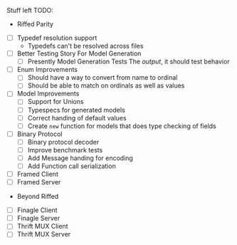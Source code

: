 Stuff left TODO:

* Riffed Parity
 * [ ] Typedef resolution support
   - Typedefs can't be resolved across files
 * [ ] Better Testing Story For Model Generation
   * [ ] Presently Model Generation Tests The _output_, it should test behavior
 * [ ] Enum Improvements
   * [ ] Should have a way to convert from name to ordinal
   * [ ] Should be able to match on ordinals as well as values
 * [ ] Model Improvements
   * [ ] Support for Unions
   * [ ] Typespecs for generated models
   * [ ] Correct handing of default values
   * [ ] Create `new` function for models that does type checking of fields
 * [ ] Binary Protocol
   * [ ] Binary protocol decoder
   * [ ] Improve benchmark tests
   * [ ] Add Message handing for encoding
   * [ ] Add Function call serialization
 * [ ] Framed Client
 * [ ] Framed Server

* Beyond Riffed
 * [ ] Finagle Client
 * [ ] Finagle Server
 * [ ] Thrift MUX Client
 * [ ] Thrift MUX Server
